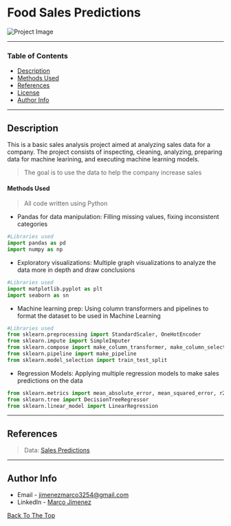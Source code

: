 # Food Sales Predictions
![Project Image](https://v5c5v6u7.stackpathcdn.com/wp-content/uploads/blog/demand-forecasting.jpg)

---

### Table of Contents

- [Description](#description)
- [Methods Used](#Methods-Used)
- [References](#references)
- [License](#license)
- [Author Info](#author-info)

---

## Description

This is a basic sales analysis project aimed at analyzing sales data for a company. The project consists of inspecting, cleaning, analyzing, preparing data for machine learining, and executing machine learning models.
> The goal is to use the data to help the company increase sales

#### Methods Used
> All code written using Python
- Pandas for data manipulation: Filling missing values, fixing inconsistent categories
```python
#Libraries used
import pandas as pd
import numpy as np
```
- Exploratory visualizations: Multiple graph visualizations to analyze the data more in depth and draw conclusions
```python
#Libraries used
import matplotlib.pyplot as plt
import seaborn as sn
```
- Machine learning prep: Using column transformers and pipelines to format the dataset to be used in Machine Learning
```python
#Libraries used
from sklearn.preprocessing import StandardScaler, OneHotEncoder
from sklearn.impute import SimpleImputer
from sklearn.compose import make_column_transformer, make_column_selector
from sklearn.pipeline import make_pipeline
from sklearn.model_selection import train_test_split
```
- Regression Models: Applying multiple regression models to make sales predictions on the data 
```python
from sklearn.metrics import mean_absolute_error, mean_squared_error, r2_score
from sklearn.tree import DecisionTreeRegressor
from sklearn.linear_model import LinearRegression
```
---

## References
>Data: [Sales Predictions](https://drive.google.com/file/d/1syH81TVrbBsdymLT_jl2JIf6IjPXtSQw/view)
---

## Author Info

- Email - jimenezmarco3254@gmail.com
- LinkedIn - [Marco Jimenez](https://www.linkedin.com/in/marco-jimenez-50637922b/)

[Back To The Top](#Food-Sales-Predictions)
